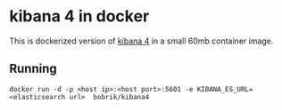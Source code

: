 # kibana 4 in docker

This is dockerized version of [kibana 4](https://github.com/elasticsearch/kibana)
in a small 60mb container image.

## Running

```
docker run -d -p <host ip>:<host port>:5601 -e KIBANA_ES_URL=<elasticsearch url>  bobrik/kibana4
```
